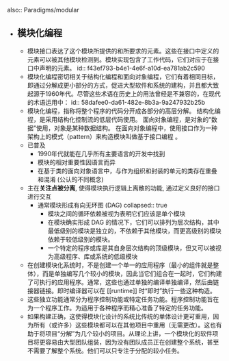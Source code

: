 also:: Paradigms/modular

- ## 模块化编程
  - 模块接口表达了这个模块所提供的和所要求的元素。这些在接口中定义的元素可以被其他模块检测到。模块实现包含了工作代码，它们对应于在接口中声明的元素。
    id:: f43ef793-b4e1-4e6f-a10d-ea781ab2c590
  - 模块化编程密切相关于结构化编程和面向对象编程，它们有着相同目标，即通过分解成更小部分的方式，促进大型软件和系统的建构，并且都大致起源于1960年代。尽管这些术语在历史上的用法曾经是不兼容的，在现代的术语运用中：
    id:: 58dafee0-da61-482e-8b3a-9a247932b25b
  - 模块化编程，指称将整个程序的代码分开成各部分的高层分解。
    结构化编程，是采用结构化控制流的低层代码使用。
    面向对象编程，是对象的“数据”使用，对象是某种数据结构。
    在面向对象编程中，使用接口作为一种架构上的模式（pattern）来构造模块叫做基于接口编程 。
  - 已普及
    - 1990年代就能在几乎所有主要语言的开发中找到
    - 模块的相对重要性因语言而异
    - 在基于类的面向对象语言中，与作为组织和封装的单元的类存在重叠和混淆 (公认的不同概念)
  - 主在**关注点被分离**, 使得模块执行逻辑上离散的功能, 通过定义良好的接口进行交互
    - 通常模块形成有向无环图 (DAG)
      collapsed:: true
      - 模块之间的循环依赖被视为表明它们应该是单个模块
      - 在模块确实形成 DAG 的情况下，它们可以排列为层次结构，其中最低级别的模块是独立的，不依赖于其他模块，而更高级别的模块依赖于较低级别的模块。
      - 一个特定的程序或库是其自身层次结构的顶级模块，但又可以被视为高级程序、库或系统的低级模块
  - 在创建模块化系统时，不是创建一个单一的应用程序（最小的组件就是整体），而是单独编写几个较小的模块，因此当它们组合在一起时，它们构建了可执行的应用程序。通常，这些也通过单独的编译单独编译，然后由链接器链接。即时编译器可以在 [[runtime]] 时“即时”执行一些这种构造。
  - 这些独立功能通常分为程序控制功能或特定任务功能。程序控制功能旨在为一个程序工作。为适用于各种程序而精心准备了特定的任务功能。
  - 如果构建正确，这使得模块化设计的系统比传统的单体设计更可重用，因为所有（或许多）这些模块都可以在其他项目中重用（无需更改）。这也有助于将项目“分解”为几个较小的项目。从理论上讲，一个模块化的软件项目将更容易由大型团队组装，因为没有团队成员正在创建整个系统，甚至不需要了解整个系统。他们可以只专注于分配的较小任务。